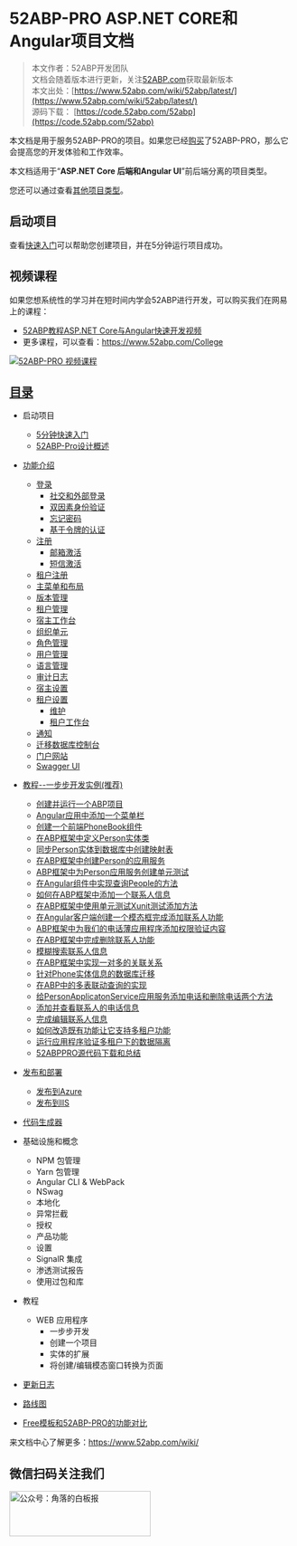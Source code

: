 # 52ABP-PRO ASP.NET CORE和Angular项目文档

> 本文作者：52ABP开发团队 </br>
> 文档会随着版本进行更新，关注[52ABP.com](https://www.52abp.com)获取最新版本 </br>
> 本文出处：[https://www.52abp.com/wiki/52abp/latest/](https://www.52abp.com/wiki/52abp/latest/) </br>
> 源码下载： [https://code.52abp.com/52abp](https://code.52abp.com/52abp) </br>

本文档是用于服务52ABP-PRO的项目。如果您已经[购买](https://www.52abp.com/Purchase)了52ABP-PRO，那么它会提高您的开发体验和工作效率。

本文档适用于“**ASP.NET Core 后端和Angular UI**”前后端分离的项目类型。

您还可以通过查看[其他项目类型](Getting-Started.md)。


## 启动项目

查看[快速入门](Getting-Started-Angular.md)可以帮助您创建项目，并在5分钟运行项目成功。


## 视频课程


如果您想系统性的学习并在短时间内学会52ABP进行开发，可以购买我们在网易上的课程：

- [52ABP教程ASP.NET Core与Angular快速开发视频](https://study.163.com/course/courseMain.htm?courseId=1006191011&share=2&shareId=400000000309007)
- 更多课程，可以查看：https://www.52abp.com/College
 

<a href="https://study.163.com/course/courseMain.htm?courseId=1006191011&share=2&shareId=400000000309007" target="_blank"><img src="https://edu-image.nosdn.127.net/0300916b-24c4-491b-9665-a0d367ac0b9e.jpg?imageView&quality=100&crop=0_0_1920_1077&thumbnail=450y250" class="img-fluid" alt="52ABP-PRO 视频课程"></a>

 
## [目录](Index-Angular.md) 

- 启动项目
  - [5分钟快速入门](Getting-Started-Angular.md)  
  - [52ABP-Pro设计概述](Overview-Angular.md)
- [功能介绍](Features-Angular.md)
  - [登录](Features-52ABP-NG-Login.md)
    - [社交和外部登录](Features-52ABP-NG-Social-Logins.md)
    - [双因素身份验证](Features-52ABP-NG-Two-Factor-Authentication.md)
    - [忘记密码](Features-52ABP-NG-Forgot-Password.md)
    - [基于令牌的认证](Features-52ABP-NG-Token-Based-Authentication.md)
  - [注册](Features-52ABP-NG-Sign-Up.md)
    - [邮箱激活](Features-52ABP-NG-Email-Activation.md)
    - [短信激活](Features-52ABP-NG-SMS-Activation.md)
  - [租户注册](Features-52ABP-NG-Tenant-Sign-Up.md)
  - [主菜单和布局](Features-52ABP-NG-Main-Menu-Layout.md)
  - [版本管理](Features-52ABP-NG-Edition-Management.md)
  - [租户管理](Features-52ABP-NG-Tenant-Management.md)
  - [宿主工作台](Features-52ABP-NG-Host-Dashboard.md)
  - [组织单元](Features-52ABP-NG-Organization-Units.md)
  - [角色管理](Features-52ABP-NG-Role-Management.md)
  - [用户管理](Features-52ABP-NG-User-Management.md)
  - [语言管理](Features-52ABP-NG-Language-Management.md)
  - [审计日志](Features-52ABP-NG-Audit-Logs.md)
  <!-- - [实体历史](Features-52ABP-NG-Entity-History.md) -->
  <!-- - [订阅](Features-52ABP-NG-Subscription.md) -->
  <!-- - 支付
    - [微信支付](Features-52ABP-NG-Subscription-WeChat-Integration.md)
    - [支付宝](Features-52ABP-NG-Subscription-AliPay-Integration.md)  -->
  - [宿主设置](Features-52ABP-NG-Host-Settings.md)
  - [租户设置](Features-52ABP-NG-Tenant-Settings.md)
    - [维护](Features-52ABP-NG-Maintenance.md)
    - [租户工作台](Features-52ABP-NG-Tenant-Dashboard.md)
  <!-- - 验证码
    - [谷歌验证码集成](Features-Google-Verification-Code-Integration.md)
    - [极验验证码集成](Features-Jiyan-Verification-Code-Integration.md)
    - [图形验证码集成](Features-GUI-Verification-Code-Integration.md) -->
  - [通知](Features-52ABP-NG-Notifications.md)
  <!-- - [内部通讯聊天](Features-52ABP-NG-Chat.md) -->
  <!-- - [用户菜单](Features-52ABP-NG-User-Menu.md) -->
  <!-- - [安装应用页面](Features-52ABP-NG-Setup-Page.md) -->
  - [迁移数据库控制台](Migrator-Console-Application.md)
  - [门户网站](Features-Mvc-Core-Web-Portal-Project.md)
  - [Swagger UI](Features-52ABP-NG-Swagger-UI.md)
  <!-- - [GraphQL API](Features-52ABP-NG-GraphQL-API.md) -->
- [教程--一步步开发实例(推荐)](Developing-Step-By-Step/Angular-Introduction.md)
  - [创建并运行一个ABP项目](Developing-Step-By-Step/Angular/1.Creating-Running-Project.md)
  - [Angular应用中添加一个菜单栏](Developing-Step-By-Step/Angular/2.Adding-New-Menu-Item.md)
  - [创建一个前端PhoneBook组件](Developing-Step-By-Step/Angular/3.Creating-PhoneBook-Component.md)
  - [在ABP框架中定义Person实体类](Developing-Step-By-Step/Angular/4.Creating-Person-Entity.md)
  - [同步Person实体到数据库中创建映射表](Developing-Step-By-Step/Angular/5.Database-Migrations-Person-Entity.md)
  - [在ABP框架中创建Person的应用服务](Developing-Step-By-Step/Angular/6.Creating-Person-Application-Service.md)
  - [ABP框架中为Person应用服务创建单元测试](Developing-Step-By-Step/Angular/7.Creating-Unit-Tests-for-Person-Application-Service.md)
  - [在Angular组件中实现查询People的方法](Developing-Step-By-Step/Angular/8.Using-GetPeople-Method-from-Angular.md)
  - [如何在ABP框架中添加一个联系人信息](Developing-Step-By-Step/Angular/9.Creating-New-Person-Method.md)
  - [在ABP框架中使用单元测试Xunit测试添加方法](Developing-Step-By-Step/Angular/10.Creating-Testing-Create-Person-Method.md)
  - [在Angular客户端创建一个模态框完成添加联系人功能](Developing-Step-By-Step/Angular/11.Creating-Testing-Creating-Modal-New-Person.md)
  - [ABP框架中为我们的电话薄应用程序添加权限验证内容](Developing-Step-By-Step/Angular/12.Authorization-PhoneBook.md)
  - [在ABP框架中完成删除联系人功能](Developing-Step-By-Step/Angular/13.Deleting-Person.md)
  - [模糊搜索联系人信息](Developing-Step-By-Step/Angular/14.Filtering-People.md)
  - [在ABP框架中实现一对多的关联关系](Developing-Step-By-Step/Angular/15.Creating-Phone-Entity.md)
  - [针对Phone实体信息的数据库迁移](Developing-Step-By-Step/Angular/16.Migrations-Phone-Entity.md)
  - [在ABP中的多表联动查询的实现](Developing-Step-By-Step/Angular/17.Changing-GetPeople-Method.md)
  - [给PersonApplicatonService应用服务添加电话和删除电话两个方法](Developing-Step-By-Step/Angular/18.Adding-AddPhone-DeletePhone-Methods.md)
  - [添加并查看联系人的电话信息](Developing-Step-By-Step/Angular/19.Edit-Mode-Phone-Numbers.md)
  - [完成编辑联系人信息](Developing-Step-By-Step/Angular/20.Compleate-EditPerson.md)
  - [如何改造既有功能让它支持多租户功能](Developing-Step-By-Step/Angular/21.Multi-Tenancy.md)
  - [运行应用程序验证多租户下的数据隔离](Developing-Step-By-Step/Angular/22.Running-Application.md)
  - [52ABPPRO源代码下载和总结](Developing-Step-By-Step/Angular/23.Develop-Angular-The-End.md)

- [发布和部署](Deployment-Angular.md)
  - [发布到Azure](Deployment-Angular-Publish-Azure.md)
  - [发布到IIS](Deployment-Angular-Publish-IIS.md)
  <!-- - [发布到Docker](Deployment-Angular-Docker.md) -->
- [代码生成器](52ABP-Power-Tools-Intro.md)
- 基础设施和概念
  - NPM 包管理
  - Yarn 包管理
  - Angular CLI & WebPack
  - NSwag
  - 本地化
  - 异常拦截
  - 授权
  - 产品功能
  - 设置
  - SignalR 集成
  - 渗透测试报告
  - 使用过包和库
- 教程
  - WEB 应用程序
    - 一步步开发
    - 创建一个项目
    - 实体的扩展
    - 将创建/编辑模态窗口转换为页面
- [更新日志](Change-Logs.md)
- [路线图](Road-Map.md)
- [Free模板和52ABP-PRO的功能对比 ](Abp-Template-vs-52ABP-Pro.md)

 

来文档中心了解更多：https://www.52abp.com/wiki/ 

## 微信扫码关注我们

<img src="https://www.52abp.com/imgs/money-QR/jiaoluo_wechat_QR.jpg" class="img-fluid text-center " alt="公众号：角落的白板报" style="
    height: 80;
    width: 250px;
">
